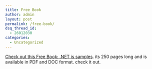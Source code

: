 ```yaml
---
title: Free Book
author: admin
layout: post
permalink: /free-book/
dsq_thread_id:
  - 26012030
categories:
  - Uncategorized
---
```

[Check out this Free Book: .NET is samples][1]. its 250 pages long and is available in PDF and DOC format. check it out.

 [1]: http://weblogs.asp.net/rosherove/archive/2005/01/11/350467.aspx